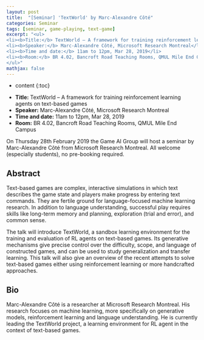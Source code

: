 ```yaml
---
layout: post
title:  "[Seminar] 'TextWorld' by Marc-Alexandre Côté"
categories: Seminar
tags: [seminar, game-playing, text-game]
excerpt: "<ul>
<li><b>Title:</b> TextWorld – A framework for training reinforcement learning agents on text-based games</li>
<li><b>Speaker:</b> Marc-Alexandre Côté, Microsoft Research Montreal</li> 
<li><b>Time and date:</b> 11am to 12pm, Mar 28, 2019</li>
<li><b>Room:</b> BR 4.02, Bancroft Road Teaching Rooms, QMUL Mile End Campus</li>
</ul>"
mathjax: false
---
```


* content
{:toc}

<ul>
<li><b>Title:</b> TextWorld – A framework for training reinforcement learning agents on text-based games</li>
<li><b>Speaker:</b> Marc-Alexandre Côté, Microsoft Research Montreal</li> 
<li><b>Time and date:</b> 11am to 12pm, Mar 28, 2019</li>
<li><b>Room:</b> BR 4.02, Bancroft Road Teaching Rooms, QMUL Mile End Campus</li>
</ul>

On Thursday 28th February 2019 the Game AI Group will host a seminar by Marc-Alexandre Côté from Microsoft Research Montreal. All welcome (especially students), no pre-booking required.

## Abstract

Text-based games are complex, interactive simulations in which text describes the game state and players make progress by entering text commands. They are fertile ground for language-focused machine learning research. In addition to language understanding, successful play requires skills like long-term memory and planning, exploration (trial and error), and common sense.

The talk will introduce TextWorld, a sandbox learning environment for the training and evaluation of RL agents on text-based games. Its generative mechanisms give precise control over the difficulty, scope, and language of constructed games, and can be used to study generalization and transfer learning. This talk will also give an overview of the recent attempts to solve text-based games either using reinforcement learning or more handcrafted approaches.

## Bio
Marc-Alexandre Côté is a researcher at Microsoft Research Montreal. His research focuses on machine learning, more specifically on generative models, reinforcement learning and language understanding. He is currently leading the TextWorld project, a learning environment for RL agent in the context of text-based games.

